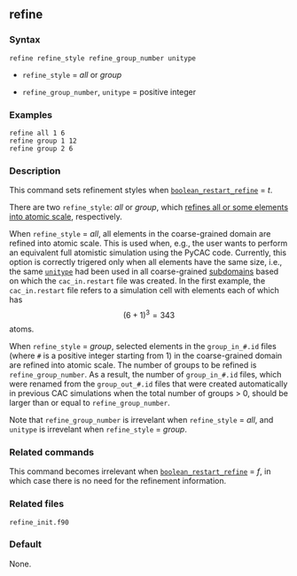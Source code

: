 ## refine

### Syntax

	refine refine_style refine_group_number unitype

* `refine_style` = _all_ or _group_

* `refine_group_number`, `unitype` = positive integer

### Examples

	refine all 1 6
	refine group 1 12
	refine group 2 6

### Description

This command sets refinement styles when [`boolean_restart_refine`](restart.md) = _t_.

There are two `refine_style`: _all_ or _group_, which [refines all or some elements into atomic scale](http://dx.doi.org/10.1016/j.ijsolstr.2016.03.030), respectively.

When `refine_style` = _all_, all elements in the coarse-grained domain are refined into atomic scale. This is used when, e.g., the user wants to perform an equivalent full atomistic simulation using the PyCAC code. Currently, this option is correctly trigered only when all elements have the same size, i.e., the same [`unitype`](unit_type.md) had been used in all coarse-grained [subdomains](subdomain.md) based on which the `cac_in.restart` file was created. In the first example, the `cac_in.restart` file refers to a simulation cell with elements each of which has $$(6+1)^3 = 343$$ atoms.

When `refine_style` = _group_, selected elements in the  `group_in_#.id` files (where `#` is a positive integer starting from 1) in the coarse-grained domain are refined into atomic scale. The number of groups to be refined is `refine_group_number`. As a result, the number of `group_in_#.id` files, which were renamed from the `group_out_#.id` files that were created automatically in previous CAC simulations when the total number of groups > 0, should be larger than or equal to `refine_group_number`.

Note that `refine_group_number` is irrevelant when `refine_style` = _all_, and `unitype` is irrevelant when `refine_style` = _group_.

### Related commands

This command becomes irrelevant when [`boolean_restart_refine`](restart.md) = _f_, in which case there is no need for the refinement information.

### Related files

`refine_init.f90`

### Default

None.